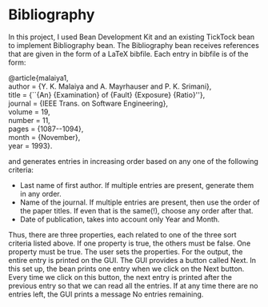 # Bibliography
In this project,  I used Bean Development Kit and an existing TickTock bean to implement Bibliography bean. The Bibliography bean receives references that are given in the form of a LaTeX bibfile. Each entry in bibfile is of the form:  
  
@article{malaiya1,  
         author = {Y. K. Malaiya and A. Mayrhauser and P. K. Srimani},  
         title = {``{An} {Examination} of {Fault} {Exposure} {Ratio}''},  
         journal = {IEEE Trans. on Software Engineering},  
         volume = 19,  
         number = 11,  
         pages = {1087--1094},  
         month = {November},  
         year = 1993}.   
  
and generates entries in increasing order based on any one of the following criteria:  

- Last name of first author. If multiple entries are present, generate them in any order.
- Name of the journal. If multiple entries are present, then use the order of the paper titles. If even that is the same(!), choose any order after that.
- Date of publication, takes into account only Year and Month.

Thus, there are three properties, each related to one of the three sort criteria listed above. If one property is true, the others must be false. One property must be true. The user sets the properties. For the output, the entire entry is printed on the GUI. The GUI provides a button called Next. In this set up, the bean prints one entry when we click on the Next button. Every time we click on this button, the next entry is printed after the previous entry so that we can read all the entries. If at any time there are no entries left, the GUI prints a message No entries remaining.
